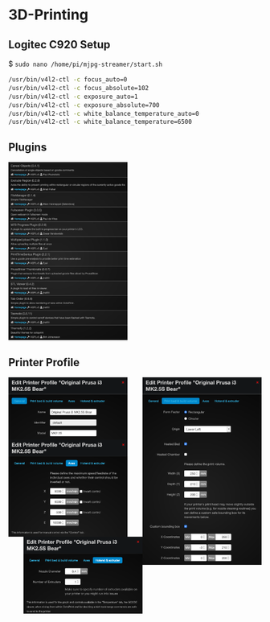 # 3D-Printing

## Logitec C920 Setup

$ `sudo nano /home/pi/mjpg-streamer/start.sh`

```bash
/usr/bin/v4l2-ctl -c focus_auto=0
/usr/bin/v4l2-ctl -c focus_absolute=102
/usr/bin/v4l2-ctl -c exposure_auto=1
/usr/bin/v4l2-ctl -c exposure_absolute=700
/usr/bin/v4l2-ctl -c white_balance_temperature_auto=0
/usr/bin/v4l2-ctl -c white_balance_temperature=6500
```

## Plugins

<img src="https://raw.githubusercontent.com/MikeRatcliffe/3D-Printing/master/images/Plugins.png" width="47%" alt="Plugins">

## Printer Profile

<p>
<img src="https://raw.githubusercontent.com/MikeRatcliffe/3D-Printing/master/images/1.%20General.png" width="47%" alt="General Settings" align="left">
<img src="https://raw.githubusercontent.com/MikeRatcliffe/3D-Printing/master/images/2.%20Print%20Bed%20and%20Build%20Volume.png" width="47%" alt="Print Bed and Build Volume" align="right">
</p>
<p>
<img src="https://raw.githubusercontent.com/MikeRatcliffe/3D-Printing/master/images/3.%20Axes.png" width="47%" alt="Axes" align="left">
<img src="https://raw.githubusercontent.com/MikeRatcliffe/3D-Printing/master/images/4.%20Hotend%20and%20Extruder.png" width="47%" alt="Hotend and Extruder" align="right">
</p>
